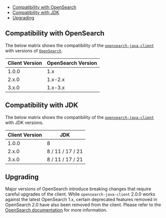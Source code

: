 - [Compatibility with OpenSearch](#compatibility-with-opensearch)
- [Compatibility with JDK](#compatibility-with-jdk)
- [Upgrading](#upgrading)

## Compatibility with OpenSearch

The below matrix shows the compatibility of the [`opensearch-java-client`](https://search.maven.org/artifact/org.opensearch.client/opensearch-java) with versions of [`OpenSearch`](https://opensearch.org/downloads.html#opensearch).

| Client Version | OpenSearch Version |
|----------------|--------------------|
| 1.0.0          | 1.x                |
| 2.x.0          | 1.x-2.x            |
| 3.x.0          | 1.x-3.x            |

## Compatibility with JDK

The below matrix shows the compatibility of the [`opensearch-java-client`](https://search.maven.org/artifact/org.opensearch.client/opensearch-java) with JDK versions.

| Client Version | JDK                |
|----------------|--------------------|
| 1.0.0          | 8                  |
| 2.x.0          | 8 / 11 / 17 / 21   |
| 3.x.0          | 8 / 11 / 17 / 21   |

## Upgrading

Major versions of OpenSearch introduce breaking changes that require careful upgrades of the client. While `opensearch-java-client` 2.0.0 works against the latest OpenSearch 1.x, certain deprecated features removed in OpenSearch 2.0 have also been removed from the client. Please refer to the [OpenSearch documentation](https://opensearch.org/docs/latest/clients/index/) for more information.
